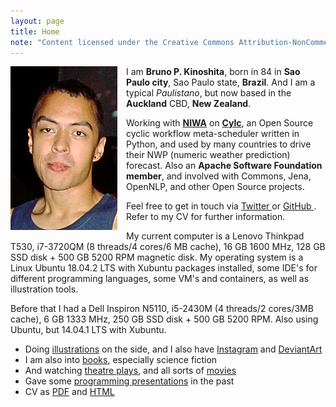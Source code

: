 ```yaml
---
layout: page
title: Home
note: "Content licensed under the Creative Commons Attribution-NonCommercial 4.0 International License."
---
```


<img class="ui small image" src="/assets/pages/about/bruno-3.png" style="float: left; margin: 0 1em 0.5em 0 ">

I am **Bruno P. Kinoshita**, born in 84 in **Sao Paulo city**, Sao Paulo state, **Brazil**. 
And I am a typical _Paulistano_, but now based in the **Auckland** CBD, **New Zealand**.

Working with [**NIWA**](https://niwa.co.nz) on [**Cylc**](https://cylc.github.io), an Open Source cyclic
workflow meta-scheduler written in Python, and used by many countries to drive their NWP (numeric
weather prediction) forecast. Also an **Apache Software Foundation member**, and involved with Commons,
Jena, OpenNLP, and other Open Source projects.

Feel free to get in touch via <a href="https://twitter.com/kinow">Twitter <i class="twitter icon"></i></a>
or <a href="https://github.com/kinow">GitHub <i class="github icon"></i></a>. Refer to my CV for further information.

My current computer is a Lenovo Thinkpad T530, i7-3720QM (8 threads/4 cores/6 MB cache), 16 GB 1600 MHz,
128 GB SSD disk + 500 GB 5200 RPM magnetic disk. My operating system is a Linux Ubuntu 18.04.2 LTS with
Xubuntu packages installed, some IDE's for different programming languages, some VM's and containers,
as well as illustration tools.

Before that I had a Dell Inspiron N5110, i5-2430M (4 threads/2 cores/3MB cache), 6 GB 1333 MHz,
250 GB SSD disk + 500 GB 5200 RPM. Also using Ubuntu, but 14.04.1 LTS with Xubuntu.

- Doing [illustrations](/art/) on the side, and I also have [Instagram](https://instagram.com/brunokinoshita/) and
[DeviantArt](https://deviantart.com/kinow/)
- I am also into [books](/books/), especially science fiction
- And watching [theatre plays](/theatre/), and all sorts of [movies](/movies/)
- Gave some [programming presentations](/presentations/) in the past
- CV as [PDF](/cv.pdf) and [HTML](/cv/)
